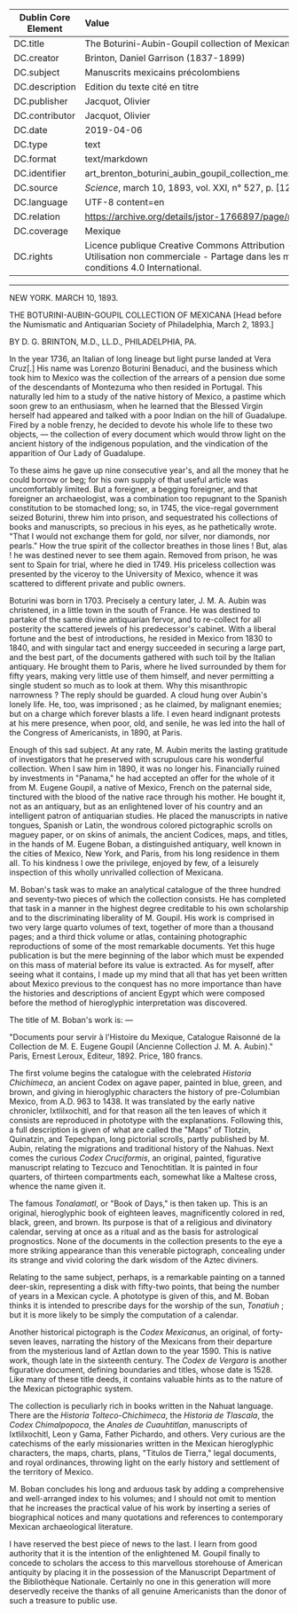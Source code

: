 | Dublin Core Element | Value |
| ------------------- |:---- |
| DC.title | The Boturini-Aubin-Goupil collection of Mexicana |
| DC.creator | Brinton, Daniel Garrison (1837-1899) |
| DC.subject | Manuscrits mexicains précolombiens |
| DC.description | Edition du texte cité en titre |
| DC.publisher | Jacquot, Olivier |
| DC.contributor | Jacquot, Olivier |
| DC.date | 2019-04-06 |
| DC.type | text |
| DC.format | text/markdown |
| DC.identifier | art_brenton_boturini_aubin_goupil_collection_mexicana.md |
| DC.source | *Science*, march 10, 1893, vol. XXI, n° 527, p. [127]-128.
| DC.language | UTF-8 content=en |
| DC.relation | https://archive.org/details/jstor-1766897/page/n1 |
| DC.coverage | Mexique |
| DC.rights |  Licence publique Creative Commons Attribution - Utilisation non commerciale - Partage dans les mêmes conditions 4.0 International. |

***

NEW YORK. MARCH 10, 1893. 

THE BOTURINI-AUBIN-GOUPIL COLLECTION OF MEXICANA [Head before the Numismatic and Antiquarian Society of Philadelphia, March 2, 1893.]

BY D. G. BRINTON, M.D., LL.D., PHILADELPHIA, PA. 

In the year 1736, an Italian of long lineage but light purse landed at Vera Cruz[.] His name was Lorenzo Boturini Benaduci, and the business which took him to Mexico was the collection of the arrears of a pension due some of the descendants of Montezuma who then resided in Portugal. This naturally led him to a study of the native history of Mexico, a pastime which soon grew to an enthusiasm, when he learned that the Blessed Virgin herself had appeared and talked with a poor Indian on the hill of Guadalupe. Fired by a noble frenzy, he decided to devote his whole life to these two objects, — the collection of every document which would throw light on the ancient history of the indigenous population, and the vindication of the apparition of Our Lady of Guadalupe.

To these aims he gave up nine consecutive year's, and all the money that he could borrow or beg; for his own supply of that useful article was uncomfortably limited. But a foreigner, a begging foreigner, and that foreigner an archaeologist, was a combination too repugnant to the Spanish constitution to be stomached long; so, in 1745, the vice-regal government seized Boturini, threw him into prison, and sequestrated his collections of books and manuscripts, so precious in his eyes, as he pathetically wrote. "That I would not exchange them for gold, nor silver, nor diamonds, nor pearls." How the true spirit of the collector breathes in those lines ! But, alas ! he was destined never to see them again. Removed from prison, he was sent to Spain for trial, where he died in 1749. His priceless collection was presented by the viceroy to the University of Mexico, whence it was scattered to different private and public owners. 

Boturini was born in 1703. Precisely a century later, J. M. A. Aubin was christened, in a little town in the south of France. 
He was destined to partake of the same divine antiquarian fervor, and to re-collect for all posterity the scattered jewels of his predecessor's cabinet. With a liberal fortune and the best of introductions, he resided in Mexico from 1830 to 1840, and with singular tact and energy succeeded in securing a large part, and the best part, of the documents gathered with such toil by the Italian antiquary. He brought them to Paris, where he lived surrounded by them for fifty years, making very little use of them himself, and never permitting a single student so much as to look at them. Why this misanthropic narrowness ? The reply 
should be guarded. A cloud hung over Aubin's lonely life. He, too, was imprisoned ; as he claimed, by malignant enemies; but 
on a charge which forever blasts a life. I even heard indignant protests at his mere presence, when poor, old, and senile, he 
was led into the hall of the Congress of Americanists, in 1890, at Paris. 

Enough of this sad subject. At any rate, M. Aubin merits the lasting gratitude of investigators that he preserved with scrupulous care his wonderful collection. When I saw him in 1890, it was no longer his. Financially ruined by investments in "Panama," he had accepted an offer for the whole of it from M. Eugene Goupil, a native of Mexico, French on the paternal side, 
tinctured with the blood of the native race through his mother. He bought it, not as an antiquary, but as an enlightened lover of his country and an intelligent patron of antiquarian studies. He placed the manuscripts in native tongues, Spanish or Latin, the wondrous colored pictographic scrolls on maguey paper, or on skins of animals, the ancient Codices, maps, and titles, in the hands of M. Eugene Boban, a distinguished antiquary, well known in the cities of Mexico, New York, and Paris, from his long residence in them all. To his kindness I owe the privilege, enjoyed by few, of a leisurely inspection of this wholly unrivalled collection of Mexicana. 

M. Boban's task was to make an analytical catalogue of the three hundred and seventy-two pieces of which the collection consists. He has completed that task in a manner in the highest degree creditable to his own scholarship and to the discriminating liberality of M. Goupil. His work is comprised in two very large quarto volumes of text, together of more than a thousand pages; and a third thick volume or atlas, containing photographic reproductions of some of the most remarkable documents. Yet this huge publication is but the mere beginning of the labor which must be expended on this mass of material before its value is extracted. As for myself, after seeing what it contains, I made up my mind that all that has yet been written about Mexico previous to the conquest has no more importance than have the histories and descriptions of ancient Egypt which were composed before the method of hieroglyphic interpretation was discovered. 

The title of M. Boban's work is: — 

"Documents pour servir à l'Histoire du Mexique, Catalogue Raisonné de la Collection de M. E. Eugene Goupil (Ancienne Collection J. M. A. Aubin)." Paris, Ernest Leroux, Editeur, 1892. Price, 180 francs. 

The first volume begins the catalogue with the celebrated *Historia Chichimeca*, an ancient Codex on agave paper, painted in blue, green, and brown, and giving in hieroglyphic characters the history of pre-Columbian Mexico, from A.D. 963 to 1438. It was translated by the early native chronicler, Ixtlilxochitl, and for that reason all the ten leaves of which it consists are reproduced in phototype with the explanations. Following this, a full description is given of what are called the "Maps" of Tlotzin, Quinatzin, and Tepechpan, long pictorial scrolls, partly published by M. Aubin, relating the migrations and traditional history of the Nahuas. Next comes the curious *Codex Cruciformis*, an original, painted, figurative manuscript relating to Tezcuco and Tenochtitlan. It is painted in four quarters, of thirteen compartments each, somewhat like a Maltese cross, whence the name given it. 

The famous *Tonalamatl*, or "Book of Days," is then taken up. This is an original, hieroglyphic book of eighteen leaves, magnificently colored in red, black, green, and brown. Its purpose is that of a religious and divinatory calendar, serving at once as a ritual and as the basis for astrological prognostics. None of the documents in the collection presents to the eye a more striking appearance than this venerable pictograph, concealing under its strange and vivid coloring the dark wisdom of the Aztec diviners. 

Relating to the same subject, perhaps, is a remarkable painting on a tanned deer-skin, representing a disk with fifty-two points, that being the number of years in a Mexican cycle. A phototype is given of this, and M. Boban thinks it is intended to prescribe days for the worship of the sun, *Tonatiuh* ; but it is more likely to be simply the computation of a calendar. 

Another historical pictograph is the *Codex Mexicanus*, an original, of forty-seven leaves, narrating the history of the Mexicans from their departure from the mysterious land of Aztlan down to the year 1590. This is native work, though late in the 
sixteenth century. The *Codex de Vergara* is another figurative document, defining boundaries and titles, whose date is 1528. Like many of these title deeds, it contains valuable hints as to the nature of the Mexican pictographic system. 

The collection is peculiarly rich in books written in the Nahuat language. There are the *Historia Tolteco-Chichimeca*, the *Historia de Tlascala*, the *Codex Chimalpopoca*, the *Anales de Cuauhtitlan*, manuscripts of Ixtlilxochitl, Leon y Gama, Father Pichardo, and others. Very curious are the catechisms of the early missionaries written in the Mexican hieroglyphic characters, the maps, charts, plans, "Titulos de Tierra," legal documents, and royal ordinances, throwing light on the early history and settlement of the territory of Mexico. 

M. Boban concludes his long and arduous task by adding a comprehensive and well-arranged index to his volumes; and I should not omit to mention that he increases the practical value of his work by inserting a series of biographical notices and many 
quotations and references to contemporary Mexican archaeological literature. 

I have reserved the best piece of news to the last. I learn from good authority that it is the intention of the enlightened 
M. Goupil finally to concede to scholars the access to this marvellous storehouse of American antiquity by placing it in the possession of the Manuscript Department of the Bibliothèque Nationale. Certainly no one in this generation will more deservedly receive the thanks of all genuine Americanists than the donor of such a treasure to public use.